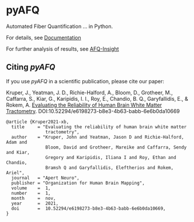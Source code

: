 # pyAFQ
Automated Fiber Quantification ... in Python.

For details, see [Documentation](https://yeatmanlab.github.io/pyAFQ)

For further analysis of results, see [AFQ-Insight](https://github.com/richford/AFQ-Insight)

## Citing _pyAFQ_

If you use _pyAFQ_ in a scientific publication, please cite our paper:

Kruper, J., Yeatman, J. D., Richie-Halford, A., Bloom, D., Grotheer, M., Caffarra, S., Kiar, G., Karipidis, I. I., Roy, E., Chandio, B. Q., Garyfallidis, E., & Rokem, A.
[Evaluating the Reliability of Human Brain White Matter Tractometry](https://doi.org/10.52294/e6198273-b8e3-4b63-babb-6e6b0da10669).
DOI:10.52294/e6198273-b8e3-4b63-babb-6e6b0da10669

```
@article {Kruper2021-xb,
  title     = "Evaluating the reliability of human brain white matter
               tractometry",
  author    = "Kruper, John and Yeatman, Jason D and Richie-Halford, Adam and
               Bloom, David and Grotheer, Mareike and Caffarra, Sendy and Kiar,
               Gregory and Karipidis, Iliana I and Roy, Ethan and Chandio,
               Bramsh Q and Garyfallidis, Eleftherios and Rokem, Ariel",
  journal   = "Apert Neuro",
  publisher = "Organization for Human Brain Mapping",
  volume    =  1,
  number    =  1,
  month     =  nov,
  year      =  2021,
  doi       =  10.52294/e6198273-b8e3-4b63-babb-6e6b0da10669,
}
```
